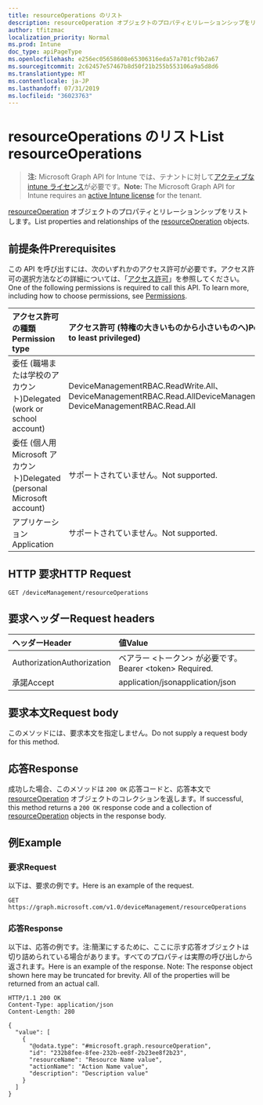 ```yaml
---
title: resourceOperations のリスト
description: resourceOperation オブジェクトのプロパティとリレーションシップをリストします。
author: tfitzmac
localization_priority: Normal
ms.prod: Intune
doc_type: apiPageType
ms.openlocfilehash: e256ec05658608e65306316eda57a701cf9b2a67
ms.sourcegitcommit: 2c62457e57467b8d50f21b255b553106a9a5d8d6
ms.translationtype: MT
ms.contentlocale: ja-JP
ms.lasthandoff: 07/31/2019
ms.locfileid: "36023763"
---
```

# <a name="list-resourceoperations"></a><span data-ttu-id="c88b1-103">resourceOperations のリスト</span><span class="sxs-lookup"><span data-stu-id="c88b1-103">List resourceOperations</span></span>

> <span data-ttu-id="c88b1-104">**注:** Microsoft Graph API for Intune では、テナントに対して[アクティブな intune ライセンス](https://go.microsoft.com/fwlink/?linkid=839381)が必要です。</span><span class="sxs-lookup"><span data-stu-id="c88b1-104">**Note:** The Microsoft Graph API for Intune requires an [active Intune license](https://go.microsoft.com/fwlink/?linkid=839381) for the tenant.</span></span>

<span data-ttu-id="c88b1-105">[resourceOperation](../resources/intune-rbac-resourceoperation.md) オブジェクトのプロパティとリレーションシップをリストします。</span><span class="sxs-lookup"><span data-stu-id="c88b1-105">List properties and relationships of the [resourceOperation](../resources/intune-rbac-resourceoperation.md) objects.</span></span>

## <a name="prerequisites"></a><span data-ttu-id="c88b1-106">前提条件</span><span class="sxs-lookup"><span data-stu-id="c88b1-106">Prerequisites</span></span>
<span data-ttu-id="c88b1-p101">この API を呼び出すには、次のいずれかのアクセス許可が必要です。アクセス許可の選択方法などの詳細については、「[アクセス許可](/graph/permissions-reference)」を参照してください。</span><span class="sxs-lookup"><span data-stu-id="c88b1-p101">One of the following permissions is required to call this API. To learn more, including how to choose permissions, see [Permissions](/graph/permissions-reference).</span></span>

|<span data-ttu-id="c88b1-109">アクセス許可の種類</span><span class="sxs-lookup"><span data-stu-id="c88b1-109">Permission type</span></span>|<span data-ttu-id="c88b1-110">アクセス許可 (特権の大きいものから小さいものへ)</span><span class="sxs-lookup"><span data-stu-id="c88b1-110">Permissions (from most to least privileged)</span></span>|
|:---|:---|
|<span data-ttu-id="c88b1-111">委任 (職場または学校のアカウント)</span><span class="sxs-lookup"><span data-stu-id="c88b1-111">Delegated (work or school account)</span></span>|<span data-ttu-id="c88b1-112">DeviceManagementRBAC.ReadWrite.All、DeviceManagementRBAC.Read.All</span><span class="sxs-lookup"><span data-stu-id="c88b1-112">DeviceManagementRBAC.ReadWrite.All, DeviceManagementRBAC.Read.All</span></span>|
|<span data-ttu-id="c88b1-113">委任 (個人用 Microsoft アカウント)</span><span class="sxs-lookup"><span data-stu-id="c88b1-113">Delegated (personal Microsoft account)</span></span>|<span data-ttu-id="c88b1-114">サポートされていません。</span><span class="sxs-lookup"><span data-stu-id="c88b1-114">Not supported.</span></span>|
|<span data-ttu-id="c88b1-115">アプリケーション</span><span class="sxs-lookup"><span data-stu-id="c88b1-115">Application</span></span>|<span data-ttu-id="c88b1-116">サポートされていません。</span><span class="sxs-lookup"><span data-stu-id="c88b1-116">Not supported.</span></span>|

## <a name="http-request"></a><span data-ttu-id="c88b1-117">HTTP 要求</span><span class="sxs-lookup"><span data-stu-id="c88b1-117">HTTP Request</span></span>
<!-- {
  "blockType": "ignored"
}
-->
``` http
GET /deviceManagement/resourceOperations
```

## <a name="request-headers"></a><span data-ttu-id="c88b1-118">要求ヘッダー</span><span class="sxs-lookup"><span data-stu-id="c88b1-118">Request headers</span></span>
|<span data-ttu-id="c88b1-119">ヘッダー</span><span class="sxs-lookup"><span data-stu-id="c88b1-119">Header</span></span>|<span data-ttu-id="c88b1-120">値</span><span class="sxs-lookup"><span data-stu-id="c88b1-120">Value</span></span>|
|:---|:---|
|<span data-ttu-id="c88b1-121">Authorization</span><span class="sxs-lookup"><span data-stu-id="c88b1-121">Authorization</span></span>|<span data-ttu-id="c88b1-122">ベアラー &lt;トークン&gt; が必要です。</span><span class="sxs-lookup"><span data-stu-id="c88b1-122">Bearer &lt;token&gt; Required.</span></span>|
|<span data-ttu-id="c88b1-123">承諾</span><span class="sxs-lookup"><span data-stu-id="c88b1-123">Accept</span></span>|<span data-ttu-id="c88b1-124">application/json</span><span class="sxs-lookup"><span data-stu-id="c88b1-124">application/json</span></span>|

## <a name="request-body"></a><span data-ttu-id="c88b1-125">要求本文</span><span class="sxs-lookup"><span data-stu-id="c88b1-125">Request body</span></span>
<span data-ttu-id="c88b1-126">このメソッドには、要求本文を指定しません。</span><span class="sxs-lookup"><span data-stu-id="c88b1-126">Do not supply a request body for this method.</span></span>

## <a name="response"></a><span data-ttu-id="c88b1-127">応答</span><span class="sxs-lookup"><span data-stu-id="c88b1-127">Response</span></span>
<span data-ttu-id="c88b1-128">成功した場合、このメソッドは `200 OK` 応答コードと、応答本文で [resourceOperation](../resources/intune-rbac-resourceoperation.md) オブジェクトのコレクションを返します。</span><span class="sxs-lookup"><span data-stu-id="c88b1-128">If successful, this method returns a `200 OK` response code and a collection of [resourceOperation](../resources/intune-rbac-resourceoperation.md) objects in the response body.</span></span>

## <a name="example"></a><span data-ttu-id="c88b1-129">例</span><span class="sxs-lookup"><span data-stu-id="c88b1-129">Example</span></span>

### <a name="request"></a><span data-ttu-id="c88b1-130">要求</span><span class="sxs-lookup"><span data-stu-id="c88b1-130">Request</span></span>
<span data-ttu-id="c88b1-131">以下は、要求の例です。</span><span class="sxs-lookup"><span data-stu-id="c88b1-131">Here is an example of the request.</span></span>
``` http
GET https://graph.microsoft.com/v1.0/deviceManagement/resourceOperations
```

### <a name="response"></a><span data-ttu-id="c88b1-132">応答</span><span class="sxs-lookup"><span data-stu-id="c88b1-132">Response</span></span>
<span data-ttu-id="c88b1-p102">以下は、応答の例です。注:簡潔にするために、ここに示す応答オブジェクトは切り詰められている場合があります。すべてのプロパティは実際の呼び出しから返されます。</span><span class="sxs-lookup"><span data-stu-id="c88b1-p102">Here is an example of the response. Note: The response object shown here may be truncated for brevity. All of the properties will be returned from an actual call.</span></span>
``` http
HTTP/1.1 200 OK
Content-Type: application/json
Content-Length: 280

{
  "value": [
    {
      "@odata.type": "#microsoft.graph.resourceOperation",
      "id": "232b8fee-8fee-232b-ee8f-2b23ee8f2b23",
      "resourceName": "Resource Name value",
      "actionName": "Action Name value",
      "description": "Description value"
    }
  ]
}
```



